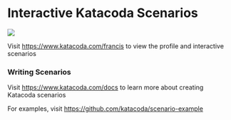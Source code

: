 # Interactive Katacoda Scenarios

[![](http://shields.katacoda.com/katacoda/francis/count.svg)](https://www.katacoda.com/francis "Get your profile on Katacoda.com")

Visit https://www.katacoda.com/francis to view the profile and interactive scenarios

### Writing Scenarios
Visit https://www.katacoda.com/docs to learn more about creating Katacoda scenarios

For examples, visit https://github.com/katacoda/scenario-example
